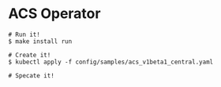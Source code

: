 # ACS Operator

```
# Run it!
$ make install run

# Create it!
$ kubectl apply -f config/samples/acs_v1beta1_central.yaml

# Specate it!
```
